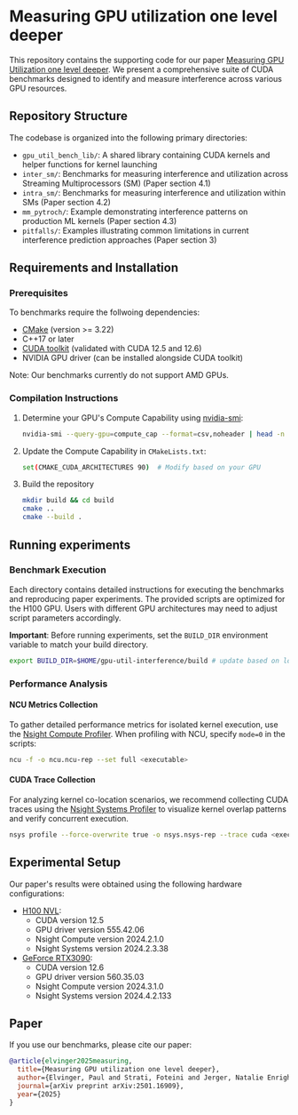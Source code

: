 # Measuring GPU utilization one level deeper
This repository contains the supporting code for our paper [Measuring GPU Utilization one level deeper](https://arxiv.org/pdf/2501.16909). We present a comprehensive suite of CUDA benchmarks designed to identify and measure interference across various GPU resources.

## Repository Structure
The codebase is organized into the following primary directories:
- `gpu_util_bench_lib/`: A shared library containing CUDA kernels and helper functions for kernel launching
- `inter_sm/`: Benchmarks for measuring interference and utilization across Streaming Multiprocessors (SM) (Paper section 4.1)
- `intra_sm/`: Benchmarks for measuring interference and utilization within SMs (Paper section 4.2)
- `mm_pytroch/`: Example demonstrating interference patterns on production ML kernels (Paper section 4.3)
- `pitfalls/`: Examples illustrating common limitations in current interference prediction approaches (Paper section 3)

## Requirements and Installation
### Prerequisites
To benchmarks require the follwoing dependencies:
- [CMake](https://cmake.org/download/) (version >= 3.22)
- C++17 or later
- [CUDA toolkit](https://developer.nvidia.com/cuda-downloads) (validated with CUDA 12.5 and 12.6)
- NVIDIA GPU driver (can be installed alongside CUDA toolkit)

Note: Our benchmarks currently do not support AMD GPUs.

### Compilation Instructions
1. Determine your GPU's Compute Capability using [nvidia-smi](https://docs.nvidia.com/deploy/nvidia-smi/index.html):
    ```bash
    nvidia-smi --query-gpu=compute_cap --format=csv,noheader | head -n 1
    ```

2. Update the Compute Capability in `CMakeLists.txt`:
    ```bash
    set(CMAKE_CUDA_ARCHITECTURES 90)  # Modify based on your GPU
    ```

3. Build the repository
    ```bash
    mkdir build && cd build
    cmake ..
    cmake --build .
    ```

## Running experiments
### Benchmark Execution
Each directory contains detailed instructions for executing the benchmarks and reproducing paper experiments. The provided scripts are optimized for the H100 GPU. Users with different GPU architectures may need to adjust script parameters accordingly.

**Important**: Before running experiments, set the `BUILD_DIR` environment variable to match your build directory.
```bash
export BUILD_DIR=$HOME/gpu-util-interference/build # update based on location of your build directory
```

### Performance Analysis
#### NCU Metrics Collection
To gather detailed performance metrics for isolated kernel execution, use the [Nsight Compute Profiler](https://docs.nvidia.com/nsight-compute/NsightCompute/index.html). When profiling with NCU, specify `mode=0` in the scripts:
```bash
ncu -f -o ncu.ncu-rep --set full <executable>
```

#### CUDA Trace Collection
For analyzing kernel co-location scenarios, we recommend collecting CUDA traces using the [Nsight Systems Profiler](https://docs.nvidia.com/nsight-systems/UserGuide/index.html) to visualize kernel overlap patterns and verify concurrent execution.
```bash
nsys profile --force-overwrite true -o nsys.nsys-rep --trace cuda <executable>
```

## Experimental Setup
Our paper's results were obtained using the following hardware configurations:
- [H100 NVL](https://www.nvidia.com/content/dam/en-zz/Solutions/Data-Center/h100/PB-11773-001_v01.pdf):
    - CUDA version 12.5
    - GPU driver version 555.42.06
    - Nsight Compute version 2024.2.1.0
    - Nsight Systems version 2024.2.3.38
- [GeForce RTX3090](https://www.nvidia.com/content/PDF/nvidia-ampere-ga-102-gpu-architecture-whitepaper-v2.pdf):
    - CUDA version 12.6
    - GPU driver version 560.35.03
    - Nsight Compute version 2024.3.1.0
    - Nsight Systems version 2024.4.2.133

## Paper
If you use our benchmarks, please cite our paper:
```bibtex
@article{elvinger2025measuring,
  title={Measuring GPU utilization one level deeper},
  author={Elvinger, Paul and Strati, Foteini and Jerger, Natalie Enright and Klimovic, Ana},
  journal={arXiv preprint arXiv:2501.16909},
  year={2025}
}
```